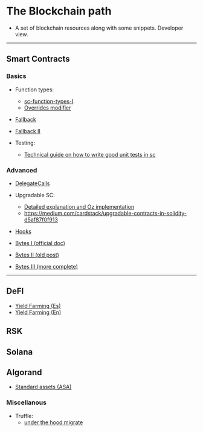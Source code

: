 # The Blockchain path

* A set of blockchain resources along with some snippets. Developer view. 

*****************


## Smart Contracts 


### Basics

* Function types:
	* [sc-function-types-I](https://medium.com/@yangnana11/solidity-function-types-4ad4e5de6d56#:~:text=Internal%20functions%20can%20only%20be,context%20of%20the%20current%20contract)
	* [Overrides modifier](https://docs.soliditylang.org/en/latest/contracts.html#function-overriding)

* [Fallback](https://medium.com/upstate-interactive/the-truth-about-fallback-functions-in-solidity-a2c604f8e66b)
* [Fallback II](https://www.tutorialspoint.com/solidity/solidity_fallback_function.htm)


* Testing: 
	* [Technical guide on how to write good unit tests in sc](https://medium.com/upstate-interactive/a-simple-guide-for-how-to-write-unit-tests-for-smart-contracts-8ec4b645f57b)


### Advanced

* [DelegateCalls](https://simpleaswater.com/upgradable-smart-contracts/)

* Upgradable SC: 
	* [Detailed explanation and Oz implementation](https://simpleaswater.com/upgradable-smart-contracts/)
	* https://medium.com/cardstack/upgradable-contracts-in-solidity-d5af87f0f913

* [Hooks](https://docs.openzeppelin.com/contracts/3.x/extending-contracts)

* [Bytes I (official doc)](https://www.tutorialspoint.com/solidity/solidity_strings.htm)
* [Bytes II (old post)](https://medium.com/@libertylocked/what-are-abi-encoding-functions-in-solidity-0-4-24-c1a90b5ddce8)
* [Bytes III (more complete)](https://docs.soliditylang.org/en/latest/contracts.html#function-overriding)

**************************

## DeFI

* [Yield Farming (Es)](https://academy.bit2me.com/que-es-el-yield-farming/)
* [Yield Farming (En)](https://academy.binance.com/en/articles/what-is-yield-farming-in-decentralized-finance-defi)

## RSK 


## Solana 


## Algorand

* [Standard assets (ASA)](https://developer.algorand.org/docs/features/asa/)


### Miscellanous

* Truffle: 
	* [under the hood migrate](https://medium.com/@blockchain101/demystifying-truffle-migrate-21afbcdf3264)




